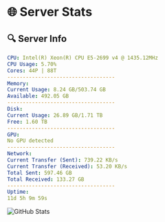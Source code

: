 # 🌐 Server Stats
## 🔍 Server Info
```yaml
CPU: Intel(R) Xeon(R) CPU E5-2699 v4 @ 1435.12MHz
CPU Usage: 5.70%
Cores: 44P | 88T
-----------------------------------
Memory:
Current Usage: 8.24 GB/503.74 GB
Available: 492.05 GB
-----------------------------------
Disk:
Current Usage: 26.89 GB/1.71 TB
Free: 1.60 TB
-----------------------------------
GPU:
No GPU detected
-----------------------------------
Network:
Current Transfer (Sent): 739.22 KB/s
Current Transfer (Received): 53.20 KB/s
Total Sent: 597.46 GB
Total Received: 133.27 GB
-----------------------------------
Uptime:
11d 5h 9m 59s
```
![GitHub Stats](https://img.shields.io/badge/Updated-2025-04-30_22:18:47-blue)